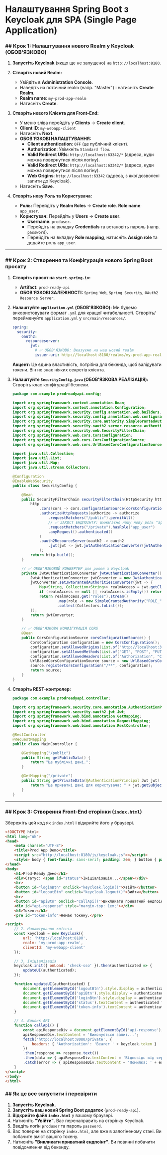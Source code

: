 # Налаштування Spring Boot з Keycloak для SPA (Single Page Application)
### \#\# Крок 1: Налаштування нового Realm у Keycloak (ОБОВ'ЯЗКОВО)

1.  **Запустіть Keycloak** (якщо ще не запущено) на `http://localhost:8180`.

2.  **Створіть новий Realm:**

    * Увійдіть в **Administration Console**.
    * Наведіть на поточний realm (напр. "Master") і натисніть **Create Realm**.
    * **Realm name**: `my-prod-app-realm`
    * Натисніть **Create**.

3.  **Створіть нового Клієнта для Front-End:**

    * У меню зліва перейдіть у **Clients** -\> **Create client**.
    * **Client ID**: `my-webapp-client`
    * Натисніть **Next**.
    * **ОБОВ'ЯЗКОВІ НАЛАШТУВАННЯ:**
        * **Client authentication**: `OFF` (це публічний клієнт).
        * **Authorization**: Увімкніть `Standard flow`.
        * **Valid Redirect URIs**: `http://localhost:63342/*` (адреса, куди можна повернутися після логіну).
        * **Valid Redirect URIs**: `http://localhost:63342/*` (адреса, куди можна повернутися після логіну).
        * **Web Origins**: `http://localhost:63342` (адреса, з якої дозволені запити до Keycloak).
    * Натисніть **Save**.

4.  **Створіть нову Роль та Користувача:**

    * **Роль:** Перейдіть у **Realm Roles** -\> **Create role**. **Role name**: `app_user`.
    * **Користувач:** Перейдіть у **Users** -\> **Create user**.
        * **Username**: `produser`.
        * Перейдіть на вкладку **Credentials** та встановіть пароль (напр. `password`).
        * Перейдіть на вкладку **Role mapping**, натисніть **Assign role** та додайте роль `app_user`.

-----

### \#\# Крок 2: Створення та Конфігурація нового Spring Boot проєкту

1.  **Створіть проєкт на `start.spring.io`:**

    * **Artifact**: `prod-ready-api`
    * **ОБОВ'ЯЗКОВІ ЗАЛЕЖНОСТІ:** `Spring Web`, `Spring Security`, `OAuth2 Resource Server`.

2.  **Налаштуйте `application.yml` (ОБОВ'ЯЗКОВО):**
    Ми будемо використовувати формат `.yml` для кращої читабельності. Створіть/перейменуйте `application.yml` у `src/main/resources/`.

    ```yaml
    spring:
      security:
        oauth2:
          resourceserver:
            jwt:
              # ✅ ОБОВ'ЯЗКОВО: Вказуємо на наш новий realm
              issuer-uri: http://localhost:8180/realms/my-prod-app-realm
    ```

    **Акцент:** Це єдина властивість, потрібна для бекенда, щоб валідувати токени. Він не знає ніяких секретів клієнта.

3.  **Налаштуйте `SecurityConfig.java` (ОБОВ'ЯЗКОВА РЕАЛІЗАЦІЯ):**
    Створіть клас конфігурації безпеки.

    ```java
    package com.example.prodreadyapi.config;

    import org.springframework.context.annotation.Bean;
    import org.springframework.context.annotation.Configuration;
    import org.springframework.security.config.annotation.web.builders.HttpSecurity;
    import org.springframework.security.config.annotation.web.configuration.EnableWebSecurity;
    import org.springframework.security.core.authority.SimpleGrantedAuthority;
    import org.springframework.security.oauth2.server.resource.authentication.JwtAuthenticationConverter;
    import org.springframework.security.web.SecurityFilterChain;
    import org.springframework.web.cors.CorsConfiguration;
    import org.springframework.web.cors.CorsConfigurationSource;
    import org.springframework.web.cors.UrlBasedCorsConfigurationSource;

    import java.util.Collection;
    import java.util.List;
    import java.util.Map;
    import java.util.stream.Collectors;

    @Configuration
    @EnableWebSecurity
    public class SecurityConfig {

        @Bean
        public SecurityFilterChain securityFilterChain(HttpSecurity http) throws Exception {
            http
                .cors(cors -> cors.configurationSource(corsConfigurationSource()))
                .authorizeHttpRequests(authorize -> authorize
                    .requestMatchers("/public").permitAll()
                    // ✅ ЗАХИСТ ЕНДПОІНТУ: Вимагаємо нашу нову роль "app_user"
                    .requestMatchers("/private").hasRole("app_user")
                    .anyRequest().authenticated()
                )
                .oauth2ResourceServer(oauth2 -> oauth2
                    .jwt(jwt -> jwt.jwtAuthenticationConverter(jwtAuthenticationConverter()))
                );
            return http.build();
        }

        // ✅ ОБОВ'ЯЗКОВИЙ КОНВЕРТЕР для ролей з Keycloak
        private JwtAuthenticationConverter jwtAuthenticationConverter() {
            JwtAuthenticationConverter jwtConverter = new JwtAuthenticationConverter();
            jwtConverter.setJwtGrantedAuthoritiesConverter(jwt -> {
                Map<String, Collection<String>> realmAccess = jwt.getClaim("realm_access");
                if (realmAccess == null || realmAccess.isEmpty()) return List.of();
                return realmAccess.get("roles").stream()
                        .map(role -> new SimpleGrantedAuthority("ROLE_" + role))
                        .collect(Collectors.toList());
            });
            return jwtConverter;
        }

        // ✅ ОБОВ'ЯЗКОВА КОНФІГУРАЦІЯ CORS
        @Bean
        public CorsConfigurationSource corsConfigurationSource() {
            CorsConfiguration configuration = new CorsConfiguration();
            configuration.setAllowedOrigins(List.of("http://localhost:3000"));
            configuration.setAllowedMethods(List.of("GET", "POST", "PUT", "DELETE"));
            configuration.setAllowedHeaders(List.of("Authorization", "Content-Type"));
            UrlBasedCorsConfigurationSource source = new UrlBasedCorsConfigurationSource();
            source.registerCorsConfiguration("/**", configuration);
            return source;
        }
    }
    ```

4.  **Створіть REST-контролер:**

    ```java
    package com.example.prodreadyapi.controller;

    import org.springframework.security.core.annotation.AuthenticationPrincipal;
    import org.springframework.security.oauth2.jwt.Jwt;
    import org.springframework.web.bind.annotation.GetMapping;
    import org.springframework.web.bind.annotation.RequestMapping;
    import org.springframework.web.bind.annotation.RestController;

    @RestController
    @RequestMapping
    public class MainController {

        @GetMapping("/public")
        public String getPublicData() {
            return "Це публічні дані.";
        }

        @GetMapping("/private")
        public String getPrivateData(@AuthenticationPrincipal Jwt jwt) {
            return "Це приватні дані для користувача: " + jwt.getSubject();
        }
    }
    ```

-----

### \#\# Крок 3: Створення Front-End сторінки (`index.html`)

Збережіть цей код як `index.html` і відкрийте його у браузері.

```html
<!DOCTYPE html>
<html lang="uk">
<head>
    <meta charset="UTF-8">
    <title>Prod App Demo</title>
    <script src="http://localhost:8180/js/keycloak.js"></script>
    <style> body { font-family: sans-serif; padding: 2em; } button { padding: 10px; margin: 5px; } pre { background-color: #eee; padding: 1em; } </style>
</head>
<body>
    <h1>Prod-Ready Демо</h1>
    <div>Статус: <span id="status">Ініціалізація...</span></div>
    <hr>
    <button id="loginBtn" onclick="keycloak.login()">Увійти</button>
    <button id="logoutBtn" onclick="keycloak.logout()">Вийти</button>
    <hr>
    <button id="apiBtn" onclick="callApi()">Викликати приватний ендпоінт (/private)</button>
    <div id="api-response" style="margin-top: 1em;"></div>
    <h3>Токен:</h3>
    <pre id="token-info">Немає токену.</pre>

<script>
    // 2. Налаштування клієнта
    const keycloak = new Keycloak({
        url: 'http://localhost:8180',
        realm: 'my-prod-app-realm',
        clientId: 'my-webapp-client'
    });

    // 3. Ініціалізація
    keycloak.init({ onLoad: 'check-sso' }).then(authenticated => {
        updateUI(authenticated);
    });

    function updateUI(authenticated) {
        document.getElementById('logoutBtn').style.display = authenticated ? 'inline-block' : 'none';
        document.getElementById('apiBtn').style.display = authenticated ? 'inline-block' : 'none';
        document.getElementById('loginBtn').style.display = authenticated ? 'none' : 'inline-block';
        document.getElementById('status').textContent = authenticated ? 'Аутентифікований' : 'Не аутентифікований';
        document.getElementById('token-info').textContent = authenticated ? JSON.stringify(keycloak.tokenParsed, null, 2) : 'Немає токену.';
    }

    // 4. Виклик API
    function callApi() {
        const apiResponseDiv = document.getElementById('api-response');
        apiResponseDiv.textContent = 'Виконується запит...';
        fetch('http://localhost:8080/private', {
            headers: { 'Authorization': 'Bearer ' + keycloak.token }
        })
        .then(response => response.text())
        .then(data => { apiResponseDiv.textContent = 'Відповідь від сервера: ' + data; })
        .catch(error => { apiResponseDiv.textContent = 'Помилка: ' + error; });
    }
</script>
</body>
</html>
```

### \#\# Як це все запустити і перевірити

1.  **Запустіть Keycloak.**
2.  **Запустіть ваш новий Spring Boot додаток** (`prod-ready-api`).
3.  **Відкрийте файл `index.html`** у вашому браузері.
4.  Натисніть **"Увійти"**. Вас перенаправить на сторінку Keycloak.
5.  Введіть логін `produser` та пароль `password`.
6.  Вас поверне на сторінку `index.html`, але вже в залогіненому стані. Ви побачите вміст вашого токену.
7.  Натисніть **"Викликати приватний ендпоінт"**. Ви повинні побачити повідомлення від бекенду.